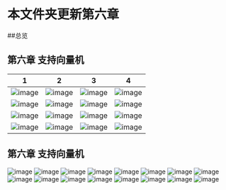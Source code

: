 # 本文件夹更新第六章

##总览
## 第六章   支持向量机
| 1 | 2 | 3 |4 |
|:-----------:|:--------:|:---------:|:---------:|
|![image](./%E6%89%AB%E6%8F%8F_%E5%89%AF%E6%9C%AC.jpg)|![image](./%E6%89%AB%E6%8F%8F0001_%E5%89%AF%E6%9C%AC.jpg)|![image](./%E6%89%AB%E6%8F%8F0002_%E5%89%AF%E6%9C%AC.jpg)|![image](./%E6%89%AB%E6%8F%8F0003_%E5%89%AF%E6%9C%AC.jpg)|
![image](./%E6%89%AB%E6%8F%8F0004_%E5%89%AF%E6%9C%AC.jpg)|![image](./%E6%89%AB%E6%8F%8F0005_%E5%89%AF%E6%9C%AC.jpg)|![image](./%E6%89%AB%E6%8F%8F0006_%E5%89%AF%E6%9C%AC.jpg)|![image](./%E6%89%AB%E6%8F%8F0007_%E5%89%AF%E6%9C%AC.jpg)|
![image](./%E6%89%AB%E6%8F%8F0008_%E5%89%AF%E6%9C%AC.jpg)|![image](./%E6%89%AB%E6%8F%8F0009_%E5%89%AF%E6%9C%AC.jpg)|![image](./%E6%89%AB%E6%8F%8F0010_%E5%89%AF%E6%9C%AC.jpg)|![image](./%E6%89%AB%E6%8F%8F0011_%E5%89%AF%E6%9C%AC.jpg)|
![image](./%E6%89%AB%E6%8F%8F0012_%E5%89%AF%E6%9C%AC.jpg)|![image](./%E6%89%AB%E6%8F%8F0013_%E5%89%AF%E6%9C%AC.jpg)|![image](./%E6%89%AB%E6%8F%8F0014_%E5%89%AF%E6%9C%AC.jpg)|![image](./%E6%89%AB%E6%8F%8F0015_%E5%89%AF%E6%9C%AC.jpg)|

## 第六章   支持向量机
![image](./%E6%89%AB%E6%8F%8F_%E5%89%AF%E6%9C%AC.jpg)
![image](./%E6%89%AB%E6%8F%8F0001_%E5%89%AF%E6%9C%AC.jpg)
![image](./%E6%89%AB%E6%8F%8F0002_%E5%89%AF%E6%9C%AC.jpg)
![image](./%E6%89%AB%E6%8F%8F0003_%E5%89%AF%E6%9C%AC.jpg)
![image](./%E6%89%AB%E6%8F%8F0004_%E5%89%AF%E6%9C%AC.jpg)
![image](./%E6%89%AB%E6%8F%8F0005_%E5%89%AF%E6%9C%AC.jpg)
![image](./%E6%89%AB%E6%8F%8F0006_%E5%89%AF%E6%9C%AC.jpg)
![image](./%E6%89%AB%E6%8F%8F0007_%E5%89%AF%E6%9C%AC.jpg)
![image](./%E6%89%AB%E6%8F%8F0008_%E5%89%AF%E6%9C%AC.jpg)
![image](./%E6%89%AB%E6%8F%8F0009_%E5%89%AF%E6%9C%AC.jpg)
![image](./%E6%89%AB%E6%8F%8F0010_%E5%89%AF%E6%9C%AC.jpg)
![image](./%E6%89%AB%E6%8F%8F0011_%E5%89%AF%E6%9C%AC.jpg)
![image](./%E6%89%AB%E6%8F%8F0012_%E5%89%AF%E6%9C%AC.jpg)
![image](./%E6%89%AB%E6%8F%8F0013_%E5%89%AF%E6%9C%AC.jpg)
![image](./%E6%89%AB%E6%8F%8F0014_%E5%89%AF%E6%9C%AC.jpg)
![image](./%E6%89%AB%E6%8F%8F0015_%E5%89%AF%E6%9C%AC.jpg)
